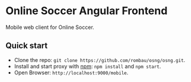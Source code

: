 
# Online Soccer Angular Frontend
  
Mobile web client for Online Soccer.

## Quick start

* Clone the repo: `git clone https://github.com/rombau/osng/osng.git`.
* Install and start proxy with [npm](https://www.npmjs.com): `npm install` and `npm start`.
* Open Browser: `http://localhost:9000/mobile`.
 